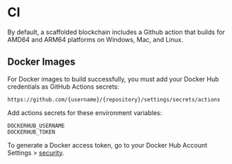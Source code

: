 # CI

<!-- @fadeev why is this doc titled CI? do we need to keep this doc? Are we defining the prerequisites for continuous integration? --> By default, a scaffolded blockchain includes a Github action that builds for AMD64 and ARM64 platforms on Windows, Mac, and Linux.

## Docker Images

For Docker images to build successfully, you must add your Docker Hub credentials as GitHub Actions secrets:

```
https://github.com/{username}/{repository}/settings/secrets/actions
```

Add actions secrets for these environment variables:

```
DOCKERHUB_USERNAME
DOCKERHUB_TOKEN
```

To generate a Docker access token, go to your Docker Hub Account Settings > [security](https://hub.docker.com/settings/security).
